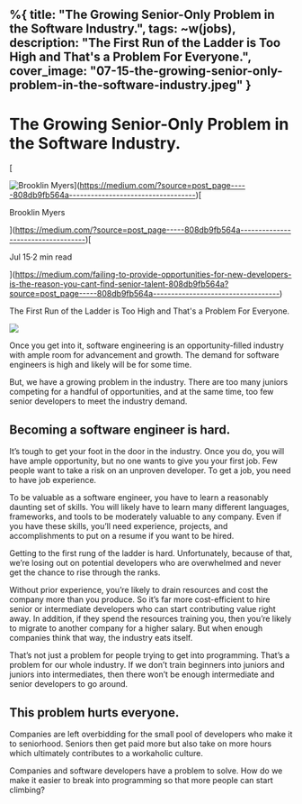 %{
  title: "The Growing Senior-Only Problem in the Software Industry.",
  tags: ~w(jobs),
  description: "The First Run of the Ladder is Too High and That's a Problem For Everyone.",
  cover_image: "07-15-the-growing-senior-only-problem-in-the-software-industry.jpeg"
}
---

The Growing Senior-Only Problem in the Software Industry.
=========================================================

[

![Brooklin Myers](https://miro.medium.com/fit/c/56/56/1*BUQjkoiWYRl5s66QruO7Qg.jpeg)](https://medium.com/?source=post_page-----808db9fb564a-----------------------------------)[

Brooklin Myers

](https://medium.com/?source=post_page-----808db9fb564a-----------------------------------)[

Jul 15·2 min read

](https://medium.com/failing-to-provide-opportunities-for-new-developers-is-the-reason-you-cant-find-senior-talent-808db9fb564a?source=post_page-----808db9fb564a-----------------------------------)

The First Run of the Ladder is Too High and That's a Problem For Everyone.

![](https://miro.medium.com/max/1400/1*a_FobS6ozuL1XK2I8BXGlQ.jpeg)

Once you get into it, software engineering is an opportunity-filled industry with ample room for advancement and growth. The demand for software engineers is high and likely will be for some time.

But, we have a growing problem in the industry. There are too many juniors competing for a handful of opportunities, and at the same time, too few senior developers to meet the industry demand.

Becoming a software engineer is hard.
-------------------------------------

It’s tough to get your foot in the door in the industry. Once you do, you will have ample opportunity, but no one wants to give you your first job. Few people want to take a risk on an unproven developer. To get a job, you need to have job experience.

To be valuable as a software engineer, you have to learn a reasonably daunting set of skills. You will likely have to learn many different languages, frameworks, and tools to be moderately valuable to any company. Even if you have these skills, you’ll need experience, projects, and accomplishments to put on a resume if you want to be hired.

Getting to the first rung of the ladder is hard. Unfortunately, because of that, we’re losing out on potential developers who are overwhelmed and never get the chance to rise through the ranks.

Without prior experience, you’re likely to drain resources and cost the company more than you produce. So it’s far more cost-efficient to hire senior or intermediate developers who can start contributing value right away. In addition, if they spend the resources training you, then you’re likely to migrate to another company for a higher salary. But when enough companies think that way, the industry eats itself.

That’s not just a problem for people trying to get into programming. That’s a problem for our whole industry. If we don’t train beginners into juniors and juniors into intermediates, then there won’t be enough intermediate and senior developers to go around.

This problem hurts everyone.
----------------------------

Companies are left overbidding for the small pool of developers who make it to seniorhood. Seniors then get paid more but also take on more hours which ultimately contributes to a workaholic culture.

Companies and software developers have a problem to solve. How do we make it easier to break into programming so that more people can start climbing?